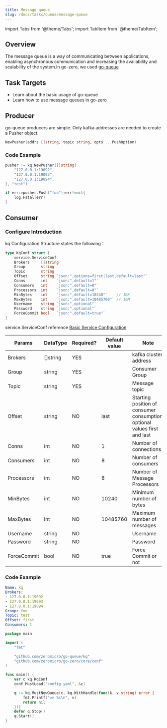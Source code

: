 ```yaml
---
title: Message queue
slug: /docs/tasks/queue/message-queue
---
```


import Tabs from '@theme/Tabs';
import TabItem from '@theme/TabItem';

## Overview

The message queue is a way of communicating between applications, enabling asynchronous communication and increasing the availability and scalability of the system.In go-zero, we used <a href="https://github.com/zeromicro/go-queue" target="_blank">go-queue</a>

## Task Targets

- Learn about the basic usage of go-queue
- Learn how to use message queues in go-zero

## Producer

go-queue producers are simple. Only kafka addresses are needed to create a Pusher object.

```go
NewPusher(addrs []string, topic string, opts ...PushOption)
```

### Code Example

```go
pusher := kq.NewPusher([]string{
    "127.0.0.1:19092",
    "127.0.0.1:19093",
    "127.0.0.1:19094",
}, "test")

if err:=pusher.Push("foo");err!=nil{
    log.Fatal(err)
}
```

## Consumer

### Configure Introduction

kq Configuration Structure states the following：

```go
type KqConf struct {
    service.ServiceConf
    Brokers     []string
    Group       string
    Topic       string
    Offset      string `json:",options=first|last,default=last"`
    Conns       int    `json:",default=1"`
    Consumers   int    `json:",default=8"`
    Processors  int    `json:",default=8"`
    MinBytes    int    `json:",default=10240"`    // 10K
    MaxBytes    int    `json:",default=10485760"` // 10M
    Username    string `json:",optional"`
    Password    string `json:",optional"`
    ForceCommit bool   `json:",default=true"`
}
```

service.ServiceConf reference <a href="/docs/tutorials/go-zero/configuration/service" target="_blank">Basic Service Configuration</a>

| <img width={100} />Params | <img width={100} />DataType | <img width={100} />Required? | <img width={100} />Default value | <img width={100} />Note                                  |
| ------------------------------------------ | -------------------------------------------- | --------------------------------------------- | ------------------------------------------------- | ------------------------------------------------------------------------- |
| Brokers                                    | []string                                     | YES                                           |                                                   | kafka cluster address                                                     |
| Group                                      | string                                       | YES                                           |                                                   | Consumer Group                                                            |
| Topic                                      | string                                       | YES                                           |                                                   | Message topic                                                             |
| Offset                                     | string                                       | NO                                            | last                                              | Starting position of consumer consumption, optional values first and last |
| Conns                                      | int                                          | NO                                            | 1                                                 | Number of connections                                                     |
| Consumers                                  | int                                          | NO                                            | 8                                                 | Number of consumers                                                       |
| Processors                                 | int                                          | NO                                            | 8                                                 | Number of Message Processors                                              |
| MinBytes                                   | int                                          | NO                                            | 10240                                             | Minimum number of bytes                                                   |
| MaxBytes                                   | int                                          | NO                                            | 10485760                                          | Maximum number of messages                                                |
| Username                                   | string                                       | NO                                            |                                                   | Username                                                                  |
| Password                                   | string                                       | NO                                            |                                                   | Password                                                                  |
| ForceCommit                                | bool                                         | NO                                            | true                                              | Force Commit or not                                                       |

### Code Example

<Tabs>

<TabItem value="config.yaml" label="config.yaml" default>

```yaml
Name: kq
Brokers:
- 127.0.0.1:19092
- 127.0.0.1:19093
- 127.0.0.1:19094
Group: foo
Topic: test
Offset: first
Consumers: 1

```

</TabItem>

<TabItem value="main.go" label="main.go" default>

```go
package main

import (
    "fmt"

    "github.com/zeromicro/go-queue/kq"
    "github.com/zeromicro/go-zero/core/conf"
)

func main() {
    var c kq.KqConf
    conf.MustLoad("config.yaml", &c)

    q := kq.MustNewQueue(c, kq.WithHandle(func(k, v string) error {
        fmt.Printf("=> %s\n", v)
        return nil
    }))
    defer q.Stop()
    q.Start()
}
```

</TabItem>
</Tabs>
